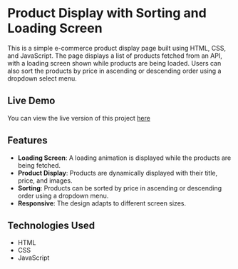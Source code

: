 # Product Display with Sorting and Loading Screen

This is a simple e-commerce product display page built using HTML, CSS, and JavaScript. The page displays a list of products fetched from an API, with a loading screen shown while products are being loaded. Users can also sort the products by price in ascending or descending order using a dropdown select menu.

## Live Demo
You can view the live version of this project [here](https://ecommerce-lovat-seven-62.vercel.app/)

## Features
- **Loading Screen**: A loading animation is displayed while the products are being fetched.
- **Product Display**: Products are dynamically displayed with their title, price, and images.
- **Sorting**: Products can be sorted by price in ascending or descending order using a dropdown menu.
- **Responsive**: The design adapts to different screen sizes.

## Technologies Used
- HTML
- CSS
- JavaScript

